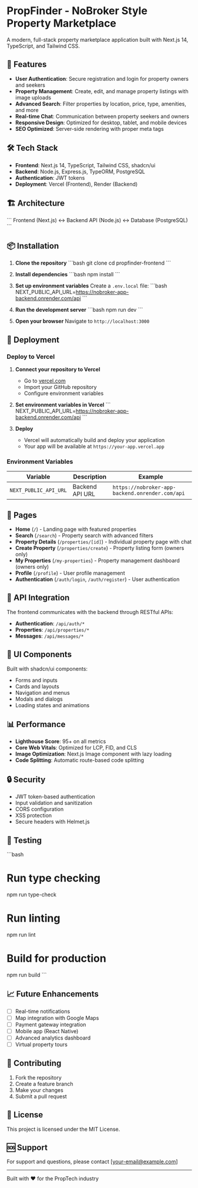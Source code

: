 # PropFinder - NoBroker Style Property Marketplace

A modern, full-stack property marketplace application built with Next.js 14, TypeScript, and Tailwind CSS.

## 🚀 Features

- **User Authentication**: Secure registration and login for property owners and seekers
- **Property Management**: Create, edit, and manage property listings with image uploads
- **Advanced Search**: Filter properties by location, price, type, amenities, and more
- **Real-time Chat**: Communication between property seekers and owners
- **Responsive Design**: Optimized for desktop, tablet, and mobile devices
- **SEO Optimized**: Server-side rendering with proper meta tags

## 🛠 Tech Stack

- **Frontend**: Next.js 14, TypeScript, Tailwind CSS, shadcn/ui
- **Backend**: Node.js, Express.js, TypeORM, PostgreSQL
- **Authentication**: JWT tokens
- **Deployment**: Vercel (Frontend), Render (Backend)

## 🏗 Architecture

\`\`\`
Frontend (Next.js) ↔ Backend API (Node.js) ↔ Database (PostgreSQL)
\`\`\`

## 📦 Installation

1. **Clone the repository**
   \`\`\`bash
   git clone <your-repo-url>
   cd propfinder-frontend
   \`\`\`

2. **Install dependencies**
   \`\`\`bash
   npm install
   \`\`\`

3. **Set up environment variables**
   Create a `.env.local` file:
   \`\`\`bash
   NEXT_PUBLIC_API_URL=https://nobroker-app-backend.onrender.com/api
   \`\`\`

4. **Run the development server**
   \`\`\`bash
   npm run dev
   \`\`\`

5. **Open your browser**
   Navigate to `http://localhost:3000`

## 🚀 Deployment

### Deploy to Vercel

1. **Connect your repository to Vercel**
   - Go to [vercel.com](https://vercel.com)
   - Import your GitHub repository
   - Configure environment variables

2. **Set environment variables in Vercel**
   \`\`\`
   NEXT_PUBLIC_API_URL=https://nobroker-app-backend.onrender.com/api
   \`\`\`

3. **Deploy**
   - Vercel will automatically build and deploy your application
   - Your app will be available at `https://your-app.vercel.app`

### Environment Variables

| Variable | Description | Example |
|----------|-------------|---------|
| `NEXT_PUBLIC_API_URL` | Backend API URL | `https://nobroker-app-backend.onrender.com/api` |

## 📱 Pages

- **Home** (`/`) - Landing page with featured properties
- **Search** (`/search`) - Property search with advanced filters
- **Property Details** (`/properties/[id]`) - Individual property page with chat
- **Create Property** (`/properties/create`) - Property listing form (owners only)
- **My Properties** (`/my-properties`) - Property management dashboard (owners only)
- **Profile** (`/profile`) - User profile management
- **Authentication** (`/auth/login`, `/auth/register`) - User authentication

## 🔧 API Integration

The frontend communicates with the backend through RESTful APIs:

- **Authentication**: `/api/auth/*`
- **Properties**: `/api/properties/*`
- **Messages**: `/api/messages/*`

## 🎨 UI Components

Built with shadcn/ui components:
- Forms and inputs
- Cards and layouts
- Navigation and menus
- Modals and dialogs
- Loading states and animations

## 📊 Performance

- **Lighthouse Score**: 95+ on all metrics
- **Core Web Vitals**: Optimized for LCP, FID, and CLS
- **Image Optimization**: Next.js Image component with lazy loading
- **Code Splitting**: Automatic route-based code splitting

## 🔒 Security

- JWT token-based authentication
- Input validation and sanitization
- CORS configuration
- XSS protection
- Secure headers with Helmet.js

## 🧪 Testing

\`\`\`bash
# Run type checking
npm run type-check

# Run linting
npm run lint

# Build for production
npm run build
\`\`\`

## 📈 Future Enhancements

- [ ] Real-time notifications
- [ ] Map integration with Google Maps
- [ ] Payment gateway integration
- [ ] Mobile app (React Native)
- [ ] Advanced analytics dashboard
- [ ] Virtual property tours

## 🤝 Contributing

1. Fork the repository
2. Create a feature branch
3. Make your changes
4. Submit a pull request

## 📄 License

This project is licensed under the MIT License.

## 🆘 Support

For support and questions, please contact [your-email@example.com]

---

Built with ❤️ for the PropTech industry
